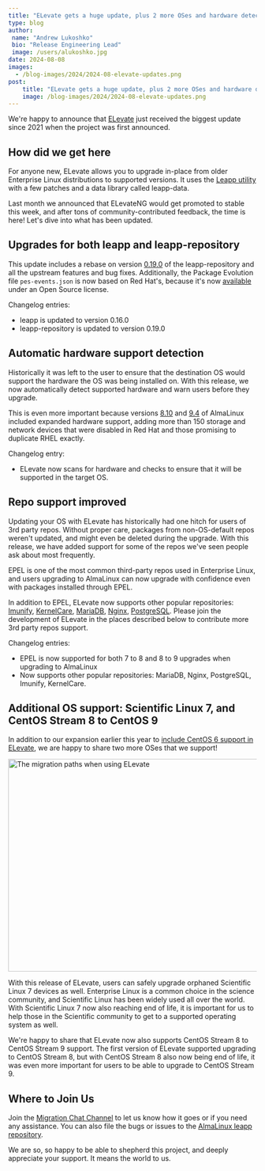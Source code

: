 ```yaml
---
title: "ELevate gets a huge update, plus 2 more OSes and hardware detection"
type: blog
author: 
 name: "Andrew Lukoshko"
 bio: "Release Engineering Lead"
 image: /users/alukoshko.jpg
date: 2024-08-08
images:
  - /blog-images/2024/2024-08-elevate-updates.png
post: 
    title: "ELevate gets a huge update, plus 2 more OSes and hardware detection"
    image: /blog-images/2024/2024-08-elevate-updates.png
---
```


We're happy to announce that [ELevate](https://almalinux.org/elevate/) just received the biggest update since 2021 when the project was first announced.

## How did we get here

For anyone new, ELevate allows you to upgrade in-place from older Enterprise Linux distributions to supported versions. It uses the [Leapp utility](https://leapp.readthedocs.io/) with a few patches and a data library called leapp-data.

Last month we announced that ELevateNG would get promoted to stable this week, and after tons of community-contributed feedback, the time is here! Let's dive into what has been updated. 

## Upgrades for both leapp and leapp-repository

This update includes a rebase on version [0.19.0](https://github.com/oamg/leapp-repository/releases) of the leapp-repository and all the upstream features and bug fixes. Additionally, the Package Evolution file `pes-events.json` is now based on Red Hat's, because it's now [available](https://raw.githubusercontent.com/oamg/leapp-repository/master/etc/leapp/files/pes-events.json) under an Open Source license.

Changelog entries:

* leapp is updated to version 0.16.0
* leapp-repository is updated to version 0.19.0

## Automatic hardware support detection

Historically it was left to the user to ensure that the destination OS would support the hardware the OS was being installed on. With this release, we now automatically detect supported hardware and warn users before they upgrade.

This is even more important because versions [8.10](https://wiki.almalinux.org/release-notes/8.10.html) and [9.4](https://wiki.almalinux.org/release-notes/9.4.html) of AlmaLinux included expanded hardware support, adding more than 150 storage and network devices that were disabled in Red Hat and those promising to duplicate RHEL exactly.

Changelog entry:

* ELevate now scans for hardware and checks to ensure that it will be supported in the target OS. 

## Repo support improved

Updating your OS with ELevate has historically had one hitch for users of 3rd party repos. Without proper care, packages from non-OS-default repos weren't updated, and might even be deleted during the upgrade. With this release, we have added support for some of the repos we've seen people ask about most frequently.

EPEL is one of the most common third-party repos used in Enterprise Linux, and users upgrading to AlmaLinux can now upgrade with confidence even with packages installed through EPEL.

In addition to EPEL, ELevate now supports other popular repositories: [Imunify](https://imunify360.com/), [KernelCare](https://tuxcare.com/), [MariaDB](https://mariadb.org/), [Nginx](https://www.f5.com/go/product/welcome-to-nginx), [PostgreSQL](https://www.postgresql.org/). Please join the development of ELevate in the places described below to contribute more 3rd party repos support.

Changelog entries:

* EPEL is now supported for both 7 to 8 and 8 to 9 upgrades when upgrading to AlmaLinux
* Now supports other popular repositories: MariaDB, Nginx, PostgreSQL, Imunify, KernelCare. 

## Additional OS support: Scientific Linux 7, and CentOS Stream 8 to CentOS 9

In addition to our expansion earlier this year to [include CentOS 6 support in ELevate](https://almalinux.org/blog/2024-04-25-elevate-supports-centos-6-to-centos-7/), we are happy to share two more OSes that we support!

<img loading="lazy" class="d-block mx-lg-auto img-fluid" width="624" height="430" src="/images/elevate-white-letters-no-background.png" alt="The migration paths when using ELevate">

With this release of ELevate, users can safely upgrade orphaned Scientific Linux 7 devices as well. Enterprise Linux is a common choice in the science community, and Scientific Linux has been widely used all over the world. With Scientific Linux 7 now also reaching end of life, it is important for us to help those in the Scientific community to get to a supported operating system as well. 

We're happy to share that ELevate now also supports CentOS Stream 8 to CentOS Stream 9 support. The first version of ELevate supported upgrading to CentOS Stream 8, but with CentOS Stream 8 also now being end of life, it was even more important for users to be able to upgrade to CentOS Stream 9.

## Where to Join Us

Join the [Migration Chat Channel](https://chat.almalinux.org/almalinux/channels/migration) to let us know how it goes or if you need any assistance. You can also file the bugs or issues to the [AlmaLinux leapp repository](https://github.com/AlmaLinux/leapp-repository).

We are so, so happy to be able to shepherd this project, and deeply appreciate your support. It means the world to us.